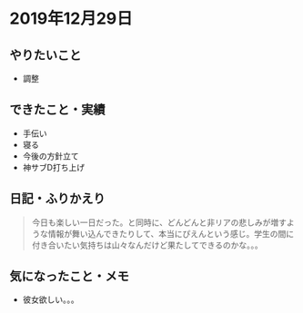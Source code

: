 # 2019年12月29日

## やりたいこと

- 調整

## できたこと・実績

- 手伝い
- 寝る
- 今後の方針立て
- 神サブD打ち上げ

## 日記・ふりかえり

> 今日も楽しい一日だった。と同時に、どんどんと非リアの悲しみが増すような情報が舞い込んできたりして、本当にぴえんという感じ。学生の間に付き合いたい気持ちは山々なんだけど果たしてできるのかな。。。 

## 気になったこと・メモ

- 彼女欲しい。。。
